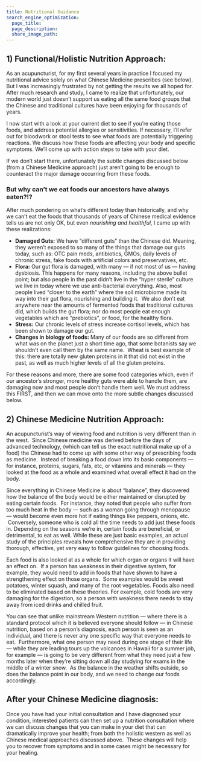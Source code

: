 ```yaml
---
title: Nutritional Guidance
search_engine_optimization:
  page_title:
  page_description:
  share_image_path:
---
```


## 1) Functional/Holistic Nutrition Approach:

As an acupuncturist, for my first several years in practice I focused my nutritional advice solely on what Chinese Medicine prescribes (see below). But I was increasingly frustrated by not getting the results we all hoped for. After much research and study, I came to realize that unfortunately, our modern world just doesn’t support us eating all the same food groups that the Chinese and traditional cultures have been enjoying for thousands of years.

I now start with a look at your current diet to see if you’re eating those foods, and address potential allergies or sensitivities. If necessary, I’ll refer out for bloodwork or stool tests to see what foods are potentially triggering reactions. We discuss how these foods are affecting your body and specific symptoms. We’ll come up with action steps to take with your diet.

If we don’t start there, unfortunately the subtle changes discussed below (from a Chinese Medicine approach) just aren’t going to be enough to counteract the major damage occurring from these foods.

### But why can’t we eat foods our ancestors have always eaten?!?

After much pondering on what’s different today than historically, and why we can’t eat the foods that thousands of years of Chinese medical evidence tells us are not only OK, but even *nourishing and healthful*, I came up with these realizations:

* **Damaged Guts:** We have “different guts” than the Chinese did. Meaning, they weren’t exposed to so many of the things that damage our guts today, such as: OTC pain meds, antibiotics, GMOs, daily levels of chronic stress, fake foods with artificial colors and preservatives, etc.
* **Flora:** Our gut flora is damaged, with many — if not most of us — having dysbiosis. This happens for many reasons, including the above bullet point; but also people in the past didn’t live in the “hyper sterile” culture we live in today where we use anti-bacterial everything. Also, most people lived “closer to the earth” where the soil microbiome made its way into their gut flora, nourishing and building it. &nbsp;We also don’t eat anywhere near the amounts of fermented foods that traditional cultures did, which builds the gut flora; nor do most people eat enough vegetables which are “prebiotics”, or food, for the healthy flora.
* **Stress:** Our chronic levels of stress increase cortisol levels, which has been shown to damage our gut.
* **Changes in biology of foods:** Many of our foods are so different from what was on the planet just a short time ago, that some botanists say we shouldn’t even call them by the same name. &nbsp;Wheat is best example of this: there are totally new gluten proteins in it that did not exist in the past, as well as much higher levels of all the gluten proteins.

For these reasons and more, there are some food categories which, even if our ancestor’s stronger, more healthy guts were able to handle them, are damaging now and most people don’t handle them well. We must address this FIRST, and then we can move onto the more subtle changes discussed below.

## 2) Chinese Medicine Nutrition Approach:

An acupuncturist’s way of viewing food and nutrition is very different than in the west. &nbsp;Since Chinese medicine was derived before the days of advanced technology, (which can tell us the exact nutritional make up of a food) the Chinese had to come up with some other way of prescribing foods as medicine. &nbsp;Instead of breaking a food down into its basic components — for instance, proteins, sugars, fats, etc, or vitamins and minerals — they looked at the food as a whole and examined what overall effect it had on the body.

Since everything in Chinese Medicine is about “balance”, they discovered how the balance of the body would be either maintained or disrupted by eating certain foods. &nbsp;For instance, they noted that people who suffer from too much heat in the body — such as a woman going through menopause — would become even more hot if eating things like peppers, onions, etc. &nbsp;Conversely, someone who is cold all the time needs to add just these foods in. Depending on the seasons we’re in, certain foods are beneficial, or detrimental, to eat as well. While these are just basic examples, an actual study of the principles reveals how comprehensive they are in providing thorough, effective, yet very easy to follow guidelines for choosing foods.

Each food is also looked at as a whole for which organ or organs it will have an effect on. &nbsp;If a person has weakness in their digestive system, for example, they would need to add in foods that have shown to have a strengthening effect on those organs. &nbsp;Some examples would be sweet potatoes, winter squash, and many of the root vegetables. Foods also need to be eliminated based on these theories. For example, cold foods are very damaging for the digestion, so a person with weakness there needs to stay away from iced drinks and chilled fruit.

You can see that unlike mainstream Western nutrition — where there is a standard protocol which it is believed everyone should follow — in Chinese nutrition, based on a person’s diagnosis, each person is seen as an individual, and there is never any one specific way that everyone needs to eat. &nbsp;Furthermore, what one person may need during one stage of their life — while they are leading tours up the volcanoes in Hawaii for a summer job, for example — is going to be very different from what they need just a few months later when they’re sitting down all day studying for exams in the middle of a winter snow. &nbsp;As the balance in the weather shifts outside, so does the balance point in our body, and we need to change our foods accordingly.

## After your Chinese Medicine diagnosis:

Once you have had your initial consultation and I have diagnosed your condition, interested patients can then set up a nutrition consultation where we can discuss changes that you can make in your diet that can dramatically improve your health; from both the holistic western as well as Chinese medical approaches discussed above. &nbsp;These changes will help you to recover from symptoms and in some cases might be necessary for your healing.